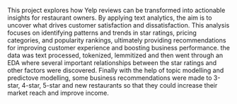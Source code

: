 This project explores how Yelp reviews can be transformed into actionable insights for restaurant owners. By applying text analytics, the aim is to uncover what drives customer satisfaction and dissatisfaction. This analysis focuses on identifying patterns and trends in star ratings, pricing categories, and popularity rankings, ultimately providing recommendations for improving customer experience and boosting business performance. the data was text processed, tokenized, lemmitized and then went through an EDA where several important relationships between the star ratings and other factors were discovered. Finally with the help of topic modelling and predictove modelling, some business recommendations were made to 3-star, 4-star, 5-star and new restaurants so that they could increase their market reach and improve income.
